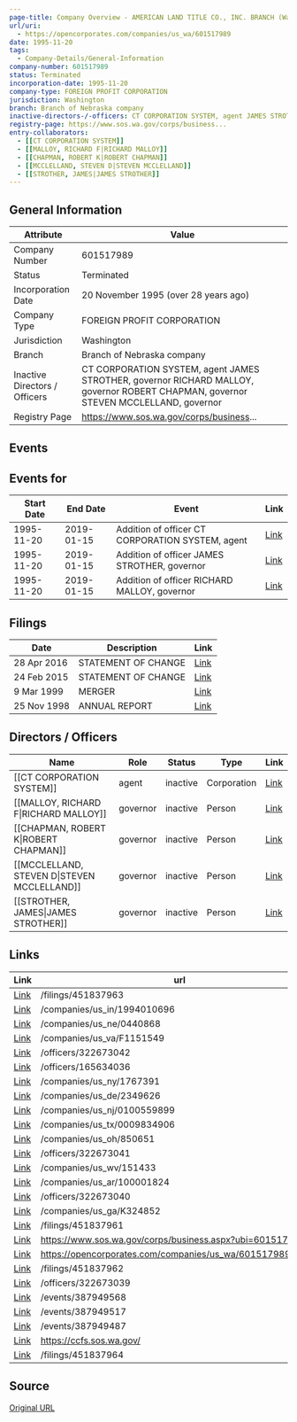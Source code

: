 ```yaml
---
page-title: Company Overview - AMERICAN LAND TITLE CO., INC. BRANCH (Washington - 601517989)
url/uri:
  - https://opencorporates.com/companies/us_wa/601517989
date: 1995-11-20
tags:
  - Company-Details/General-Information
company-number: 601517989
status: Terminated
incorporation-date: 1995-11-20
company-type: FOREIGN PROFIT CORPORATION
jurisdiction: Washington
branch: Branch of Nebraska company
inactive-directors-/-officers: CT CORPORATION SYSTEM, agent JAMES STROTHER, governor RICHARD MALLOY, governor ROBERT CHAPMAN, governor STEVEN MCCLELLAND, governor
registry-page: https://www.sos.wa.gov/corps/business...
entry-collaborators:
  - [[CT CORPORATION SYSTEM]]
  - [[MALLOY, RICHARD F|RICHARD MALLOY]]
  - [[CHAPMAN, ROBERT K|ROBERT CHAPMAN]]
  - [[MCCLELLAND, STEVEN D|STEVEN MCCLELLAND]]
  - [[STROTHER, JAMES|JAMES STROTHER]]
---
```


## General Information
| Attribute          | Value                                       |
|--------------------|---------------------------------------------|
| Company Number     | 601517989                                   |
| Status             | Terminated                                  |
| Incorporation Date | 20 November 1995 (over 28 years ago)        |
| Company Type       | FOREIGN PROFIT CORPORATION                  |
| Jurisdiction       | Washington                                  |
| Branch             | Branch of Nebraska company                  |
| Inactive Directors / Officers | CT CORPORATION SYSTEM, agent JAMES STROTHER, governor RICHARD MALLOY, governor ROBERT CHAPMAN, governor STEVEN MCCLELLAND, governor |
| Registry Page      | https://www.sos.wa.gov/corps/business...    |

## Events
## Events for
| Start Date | End Date   | Event                                                   | Link |
|------------|------------|-------------------------------------------------------|------|
| 1995-11-20 | 2019-01-15 | Addition of officer CT CORPORATION SYSTEM, agent        | [Link](https://opencorporates.com/events/387949487) |
| 1995-11-20 | 2019-01-15 | Addition of officer JAMES STROTHER, governor            | [Link](https://opencorporates.com/events/387949568) |
| 1995-11-20 | 2019-01-15 | Addition of officer RICHARD MALLOY, governor            | [Link](https://opencorporates.com/events/387949517) |

## Filings
| Date        | Description                    | Link |
|-------------|--------------------------------|-------|
| 28 Apr 2016 | STATEMENT OF CHANGE            | [Link](https://opencorporates.com/filings/451837961) |
| 24 Feb 2015 | STATEMENT OF CHANGE            | [Link](https://opencorporates.com/filings/451837962) |
| 9 Mar 1999  | MERGER                         | [Link](https://opencorporates.com/filings/451837963) |
| 25 Nov 1998 | ANNUAL REPORT                  | [Link](https://opencorporates.com/filings/451837964) |

## Directors / Officers
| Name                 | Role            | Status     | Type        | Link |
|----------------------|-----------------|------------|-------------|------|
| [[CT CORPORATION SYSTEM]] | agent           | inactive   | Corporation | [Link](https://opencorporates.com/officers/165634036) |
| [[MALLOY, RICHARD F\|RICHARD MALLOY]] | governor        | inactive   | Person      | [Link](https://opencorporates.com/officers/322673039) |
| [[CHAPMAN, ROBERT K\|ROBERT CHAPMAN]] | governor        | inactive   | Person      | [Link](https://opencorporates.com/officers/322673040) |
| [[MCCLELLAND, STEVEN D\|STEVEN MCCLELLAND]] | governor        | inactive   | Person      | [Link](https://opencorporates.com/officers/322673041) |
| [[STROTHER, JAMES\|JAMES STROTHER]] | governor        | inactive   | Person      | [Link](https://opencorporates.com/officers/322673042) |

## Links
| Link   | url                            
|--------|--------------------------------|
| [Link](/filings/451837963) |/filings/451837963            
| [Link](/companies/us_in/1994010696) |/companies/us_in/1994010696   
| [Link](/companies/us_ne/0440868) |/companies/us_ne/0440868      
| [Link](/companies/us_va/F1151549) |/companies/us_va/F1151549     
| [Link](/officers/322673042) |/officers/322673042           
| [Link](/officers/165634036) |/officers/165634036           
| [Link](/companies/us_ny/1767391) |/companies/us_ny/1767391      
| [Link](/companies/us_de/2349626) |/companies/us_de/2349626      
| [Link](/companies/us_nj/0100559899) |/companies/us_nj/0100559899   
| [Link](/companies/us_tx/0009834906) |/companies/us_tx/0009834906   
| [Link](/companies/us_oh/850651) |/companies/us_oh/850651       
| [Link](/officers/322673041) |/officers/322673041           
| [Link](/companies/us_wv/151433) |/companies/us_wv/151433       
| [Link](/companies/us_ar/100001824) |/companies/us_ar/100001824    
| [Link](/officers/322673040) |/officers/322673040           
| [Link](/companies/us_ga/K324852) |/companies/us_ga/K324852      
| [Link](/filings/451837961) |/filings/451837961            
| [Link](https://www.sos.wa.gov/corps/business.aspx?ubi=601517989) |https://www.sos.wa.gov/corps/business.aspx?ubi=601517989
| [Link](https://opencorporates.com/companies/us_wa/601517989/filings) |https://opencorporates.com/companies/us_wa/601517989/filings
| [Link](/filings/451837962) |/filings/451837962            
| [Link](/officers/322673039) |/officers/322673039           
| [Link](/events/387949568) |/events/387949568             
| [Link](/events/387949517) |/events/387949517             
| [Link](/events/387949487) |/events/387949487             
| [Link](https://ccfs.sos.wa.gov/) |https://ccfs.sos.wa.gov/      
| [Link](/filings/451837964) |/filings/451837964            

## Source
[Original URL](https://opencorporates.com/companies/us_wa/601517989)
